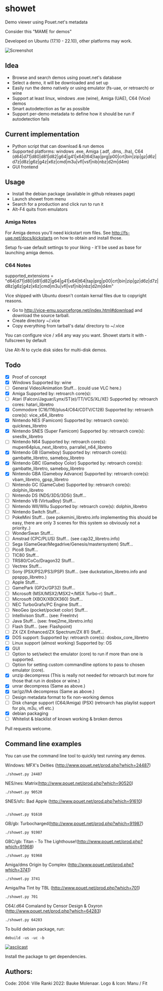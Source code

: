 # showet

Demo viewer using Pouet.net's metadata

Consider this "MAME for demos"

Developed on Ubuntu (17.10 - 22.10), other platforms may work.

![Screenshot](screenshot.png?raw=true "Screenshot of the GUI")

## Idea

- Browse and search demos using pouet.net's database
- Select a demo, it will be downloaded and set up
- Easily run the demo natively or using emulator (fs-uae, or retroarch) or wine
- Support at least linux, windows .exe (wine), Amiga (UAE), C64 (Vice) demos
- Smart autodetection as far as possible
- Support per-demo metadata to define how it should be run if autodetection fails

## Current implementation

- Python script that can download & run demos
- Supported platforms: windows .exe, Amiga (.adf, .dms, .lha), C64 (d64|d71|d80|d81|d82|g64|g41|x64|t64|tap|prg|p00|crt|bin|zip|gz|d6z|d7z|d8z|g6z|g4z|x6z|cmd|m3u|vfl|vsf|nib|nbz|d2m|d4m)
- GUI frontend

## Usage

- Install the debian package (available in github releases page)
- Launch showet from menu
- Search for a production and click run to run it
- Alt-F4 quits from emulators

### Amiga Notes

For Amiga demos you'll need kickstart rom files. See
http://fs-uae.net/docs/kickstarts on how to obtain and install those.

Setup fs-uae default settings to your liking - it'll be used as
base for launching amiga demos.

### C64 Notes

supported_extensions = "d64|d71|d80|d81|d82|g64|g41|x64|t64|tap|prg|p00|crt|bin|zip|gz|d6z|d7z|d8z|g6z|g4z|x6z|cmd|m3u|vfl|vsf|nib|nbz|d2m|d4m"

Vice shipped with Ubuntu doesn't contain kernal files due to
copyright reasons.

- Go to http://vice-emu.sourceforge.net/index.html#download and download
  the source tarball.
- Create directory ~/.vice
- Copy everything from tarball's data/ directory to ~/.vice

You can configure vice / x64 any way you want. Showet starts it
with -fullscreen by default

Use Alt-N to cycle disk sides for multi-disk demos.

## Todo

- [x] Proof of concept
- [x] Windows Supported by: wine
- [ ] General Video/Animation Stuff... (could use VLC here.)
- [x] Amiga Supported by: retroarch core(s):
- [ ] Atari (Falcon/Jaguar/Lynx/ST(e)/TT/VCS/XL/XE) Supported by: retroarch cores: hatari_libretro
- [x] Commodore (C16/116/plus4/C64/CDTV/C128) Supported by: retroarch core(s): vice_x64_libretro
- [x] Nintendo NES (Famicom) Supported by: retroarch core(s): quicknes_libretro
- [x] Nintendo SNES (Super Famicom) Supported by: retroarch core(s): snes9x_libretro
- [ ] Nintendo N64 Supported by: retroarch core(s): mupen64plus_next_libretro, parrallel_n64_libretro
- [x] Nintendo GB (Gameboy) Supported by: retroarch core(s): gambatte_libretro, sameboy_libretro
- [x] Nintendo GBC (Gameboy Color) Supported by: retroarch core(s): gambatte_libretro, sameboy_libretro
- [x] Nintendo GBA (Gameboy Advance) Supported by: retroarch core(s): vbam_libretro, gpsp_libretro
- [ ] Nintendo GC (GameCube) Supported by: retroarch core(s): dolphin_libretro
- [ ] Nintendo DS (NDS/3DS/3DSi) Stuff...
- [ ] Nintendo VB (VirtuaBoy) Stuff...
- [ ] Nintendo WII/WIIu Supported by: retroarch core(s): dolphin_libretro
- [ ] Nintendo Switch Stuff...
- [ ] PokeMini Stuff... (see pokemini_libretro.info implementing this should be easy, there are only 3 scenes for this system so obviously not a priority..)
- [ ] WonderSwan Stuff...
- [ ] Amstrad (CPC/PLUS) Stuff... (see cap32_libretro.info)
- [ ] Sega (GameGear/Megadrive/Genesis/mastersystem) Stuff...
- [ ] Pico8 Stuff...
- [ ] TIC80 Stuff...
- [ ] TRS80/CoCo/Dragon32 Stuff...
- [ ] Vectrex Stuff...
- [ ] Sony (PSX/PS2/PS3/PSP) Stuff... (see duckstation_libretro.info and ppsppp_libretro.)
- [ ] Apple Stuff...
- [ ] GamePark (GP2x/GP32) Stuff...
- [ ] Microsoft (MSX/MSX2/MSX2+/MSX Turbo-r) Stuff...
- [ ] Microsoft (XBOX/XBOX360) Stuff...
- [ ] NEC TurboGrafx/PC Engine Stuff...
- [ ] NeoGeo (pocket/pocket color) Stuff...
- [ ] Intellivison Stuff... (see: FreeIntv)
- [ ] Java Stuff... (see: freej2me_libretro.info)
- [ ] Flash Stuff... (see: Flashpoint)
- [ ] ZX (ZX Enhanced/ZX Spectrum/ZX 81) Stuff...
- [x] DOS support: Supported by: retroarch core(s): dosbox_core_libretro
- [ ] Linux support (almost working) Supported by: OS
- [x] GUI
- [ ] Option to set/select the emulator (core) to run if more than one is supported.
- [ ] Option for setting custom commandline options to pass to chosen emulator (core).
- [x] unzip decompress (This is really not needed for retroarch but more for those that run in dosbox or wine.)
- [x] unrar decompress (Same as above.)
- [x] tar/gz/lhA decompress (Same as above.)
- [ ] Design metadata format to fix non-working demos
- [ ] Disk change support (C64/Amiga) (PSX) (retroarch has playlist support for pls, m3u, vfl etc.)
- [x] debian packaging
- [ ] Whitelist & blacklist of known working & broken demos

Pull requests welcome.

## Command line examples

You can use the command line tool to quickly test running any demos.

Windows: MFX's Deities (http://www.pouet.net/prod.php?which=24487)

```
./showet.py 24487
```

NES/nes: Matrix(http://www.pouet.net/prod.php?which=90520)

```
./showet.py 90520
```

SNES/sfc: Bad Apple (http://www.pouet.net/prod.php?which=91610)

```

./showet.py 91610
```

GB/gb: Turbocharged(http://www.pouet.net/prod.php?which=91987)

```
./showet.py 91987
```

GBC/gb: Titan - To The Lighthouse!(http://www.pouet.net/prod.php?which=91968)

```
./showet.py 91968
```

Amiga/dms Origin by Complex (http://www.pouet.net/prod.php?which=3741)

```
./showet.py 3741
```

Amiga/lha Tint by TBL (http://www.pouet.net/prod.php?which=701)

```
./showet.py 701
```

C64/.d64 Comaland by Censor Design & Oxyron (http://www.pouet.net/prod.php?which=64283)

```
./showet.py 64283
```

To build debian package, run:

```
debuild -us -uc -b
```

[![asciicast](https://asciinema.org/a/sXH854ysSs5Ya5C9EGRQB0TzV.png)](https://asciinema.org/a/sXH854ysSs5Ya5C9EGRQB0TzV)

Install the package to get dependencies.

## Authors:

Code: 2004: Ville Ranki 2022: Bauke Molenaar.
Logo & Icon: Manu / Fit
